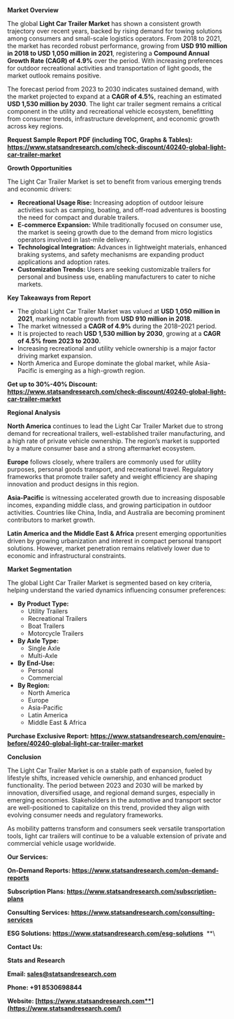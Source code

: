 ﻿**Market Overview**

The global **Light Car Trailer Market** has shown a consistent growth trajectory over recent years, backed by rising demand for towing solutions among consumers and small-scale logistics operators. From 2018 to 2021, the market has recorded robust performance, growing from **USD 910 million in 2018 to USD 1,050 million in 2021**, registering a **Compound Annual Growth Rate (CAGR) of 4.9%** over the period. With increasing preferences for outdoor recreational activities and transportation of light goods, the market outlook remains positive.

The forecast period from 2023 to 2030 indicates sustained demand, with the market projected to expand at a **CAGR of 4.5%**, reaching an estimated **USD 1,530 million by 2030**. The light car trailer segment remains a critical component in the utility and recreational vehicle ecosystem, benefitting from consumer trends, infrastructure development, and economic growth across key regions.

**Request Sample Report PDF (including TOC, Graphs & Tables): <https://www.statsandresearch.com/check-discount/40240-global-light-car-trailer-market>**

**Growth Opportunities**

The Light Car Trailer Market is set to benefit from various emerging trends and economic drivers:

- **Recreational Usage Rise:** Increasing adoption of outdoor leisure activities such as camping, boating, and off-road adventures is boosting the need for compact and durable trailers.
- **E-commerce Expansion:** While traditionally focused on consumer use, the market is seeing growth due to the demand from micro logistics operators involved in last-mile delivery.
- **Technological Integration:** Advances in lightweight materials, enhanced braking systems, and safety mechanisms are expanding product applications and adoption rates.
- **Customization Trends:** Users are seeking customizable trailers for personal and business use, enabling manufacturers to cater to niche markets.

**Key Takeaways from Report**

- The global Light Car Trailer Market was valued at **USD 1,050 million in 2021**, marking notable growth from **USD 910 million in 2018**.
- The market witnessed a **CAGR of 4.9%** during the 2018–2021 period.
- It is projected to reach **USD 1,530 million by 2030**, growing at a **CAGR of 4.5% from 2023 to 2030**.
- Increasing recreational and utility vehicle ownership is a major factor driving market expansion.
- North America and Europe dominate the global market, while Asia-Pacific is emerging as a high-growth region.

**Get up to 30%-40% Discount: <https://www.statsandresearch.com/check-discount/40240-global-light-car-trailer-market>**

**Regional Analysis**

**North America** continues to lead the Light Car Trailer Market due to strong demand for recreational trailers, well-established trailer manufacturing, and a high rate of private vehicle ownership. The region’s market is supported by a mature consumer base and a strong aftermarket ecosystem.

**Europe** follows closely, where trailers are commonly used for utility purposes, personal goods transport, and recreational travel. Regulatory frameworks that promote trailer safety and weight efficiency are shaping innovation and product designs in this region.

**Asia-Pacific** is witnessing accelerated growth due to increasing disposable incomes, expanding middle class, and growing participation in outdoor activities. Countries like China, India, and Australia are becoming prominent contributors to market growth.

**Latin America and the Middle East & Africa** present emerging opportunities driven by growing urbanization and interest in compact personal transport solutions. However, market penetration remains relatively lower due to economic and infrastructural constraints.

**Market Segmentation**

The global Light Car Trailer Market is segmented based on key criteria, helping understand the varied dynamics influencing consumer preferences:

- **By Product Type:**
  - Utility Trailers
  - Recreational Trailers
  - Boat Trailers
  - Motorcycle Trailers
- **By Axle Type:**
  - Single Axle
  - Multi-Axle
- **By End-Use:**
  - Personal
  - Commercial
- **By Region:**
  - North America
  - Europe
  - Asia-Pacific
  - Latin America
  - Middle East & Africa

**Purchase Exclusive Report: <https://www.statsandresearch.com/enquire-before/40240-global-light-car-trailer-market>**

**Conclusion**

The Light Car Trailer Market is on a stable path of expansion, fueled by lifestyle shifts, increased vehicle ownership, and enhanced product functionality. The period between 2023 and 2030 will be marked by innovation, diversified usage, and regional demand surges, especially in emerging economies. Stakeholders in the automotive and transport sector are well-positioned to capitalize on this trend, provided they align with evolving consumer needs and regulatory frameworks.

As mobility patterns transform and consumers seek versatile transportation tools, light car trailers will continue to be a valuable extension of private and commercial vehicle usage worldwide.

**Our Services:** 

**On-Demand Reports: <https://www.statsandresearch.com/on-demand-reports>** 

**Subscription Plans: <https://www.statsandresearch.com/subscription-plans>** 

**Consulting Services: <https://www.statsandresearch.com/consulting-services>** 

**ESG Solutions: <https://www.statsandresearch.com/esg-solutions>** 
**\


**Contact Us:** 

**Stats and Research** 

**Email: <sales@statsandresearch.com>** 

**Phone: +91 8530698844** 

**Website: [https://www.statsandresearch.com**](https://www.statsandresearch.com/)**

